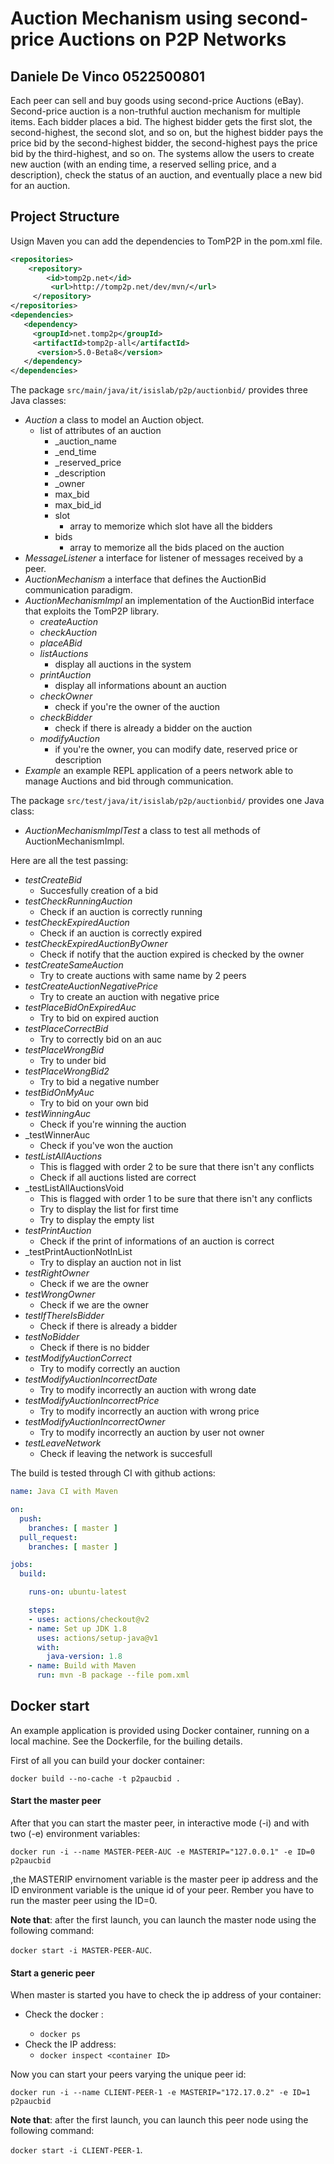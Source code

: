 # Auction Mechanism using second-price Auctions on P2P Networks
## Daniele De Vinco 0522500801

Each peer can sell and buy goods using second-price Auctions (eBay). Second-price auction is a non-truthful auction mechanism for multiple items. Each bidder places a bid. The highest bidder gets the first slot, the second-highest, the second slot, and so on, but the highest bidder pays the price bid by the second-highest bidder, the second-highest pays the price bid by the third-highest, and so on. The systems allow the users to create new auction (with an ending time, a reserved selling price, and a description), check the status of an auction, and eventually place a new bid for an auction.

## Project Structure

Usign Maven you can add the dependencies to TomP2P in the pom.xml file. 

```xml
<repositories>
    <repository>
        <id>tomp2p.net</id>
         <url>http://tomp2p.net/dev/mvn/</url>
     </repository>
</repositories>
<dependencies>
   <dependency>
     <groupId>net.tomp2p</groupId>
     <artifactId>tomp2p-all</artifactId>
      <version>5.0-Beta8</version>
   </dependency>
</dependencies>
```

The package ```src/main/java/it/isislab/p2p/auctionbid/``` provides three Java classes:

- _Auction_ a class to model an Auction object.
  - list of attributes of an auction
    - _auction_name
    - _end_time
    - _reserved_price
    - _description
    - _owner
    - max_bid
    - max_bid_id
    - slot
      - array to memorize which slot have all the bidders
    - bids
      - array to memorize all the bids placed on the auction
- _MessageListener_ a interface for listener of messages received by a peer.
- _AuctionMechanism_ a interface that defines the AuctionBid communication paradigm.	
- _AuctionMechanismImpl_ an implementation of the AuctionBid interface that exploits the TomP2P library.
  - _createAuction_
  - _checkAuction_
  - _placeABid_
  - _listAuctions_
    - display all auctions in the system
  - _printAuction_
    - display all informations abount an auction
  - _checkOwner_
    - check if you're the owner of the auction
  - _checkBidder_
    - check if there is already a bidder on the auction
  - _modifyAuction_
    - if you're the owner, you can modify date, reserved price or description
- _Example_ an example REPL application of a peers network able to manage Auctions and bid through communication.

The package ```src/test/java/it/isislab/p2p/auctionbid/``` provides one Java class:
- _AuctionMechanismImplTest_  a class to test all methods of AuctionMechanismImpl.

Here are all the test passing:

- _testCreateBid_ 
  - Succesfully creation of a bid
- _testCheckRunningAuction_ 
  - Check if an auction is correctly running
- _testCheckExpiredAuction_ 
  - Check if an auction is correctly expired	
- _testCheckExpiredAuctionByOwner_ 
  - Check if notify that the auction expired is checked by the owner
- _testCreateSameAuction_
  - Try to create auctions with same name by 2 peers
- _testCreateAuctionNegativePrice_
  - Try to create an auction with negative price
- _testPlaceBidOnExpiredAuc_
  - Try to bid on expired auction
- _testPlaceCorrectBid_
  - Try to correctly bid on an auc
- _testPlaceWrongBid_
  - Try to under bid
- _testPlaceWrongBid2_
  - Try to bid a negative number
- _testBidOnMyAuc_
  - Try to bid on your own bid
- _testWinningAuc_
  - Check if you're winning the auction
- _testWinnerAuc
  - Check if you've won the auction
- _testListAllAuctions_
  - This is flagged with order 2 to be sure that there isn't any conflicts
  - Check if all auctions listed are correct
- _testListAllAuctionsVoid
  - This is flagged with order 1 to be sure that there isn't any conflicts
  - Try to display the list for first time
  - Try to display the empty list
- _testPrintAuction_
  - Check if the print of informations of an auction is correct
- _testPrintAuctionNotInList
  - Try to display an auction not in list
- _testRightOwner_
  - Check if we are the owner
- _testWrongOwner_
  - Check if we are the owner
- _testIfThereIsBidder_
  - Check if there is already a bidder
- _testNoBidder_
  - Check if there is no bidder
- _testModifyAuctionCorrect_
  - Try to modify correctly an auction
- _testModifyAuctionIncorrectDate_
  - Try to modify incorrectly an auction with wrong date
- _testModifyAuctionIncorrectPrice_
  - Try to modify incorrectly an auction with wrong price
- _testModifyAuctionIncorrectOwner_
  - Try to modify incorrectly an auction by user not owner
- _testLeaveNetwork_ 
  - Check if leaving the network is succesfull

The build is tested through CI with github actions:

```yml
name: Java CI with Maven

on:
  push:
    branches: [ master ]
  pull_request:
    branches: [ master ]

jobs:
  build:

    runs-on: ubuntu-latest

    steps:
    - uses: actions/checkout@v2
    - name: Set up JDK 1.8
      uses: actions/setup-java@v1
      with:
        java-version: 1.8
    - name: Build with Maven
      run: mvn -B package --file pom.xml
```

## Docker start

An example application is provided using Docker container, running on a local machine. See the Dockerfile, for the builing details.

First of all you can build your docker container:

```docker build --no-cache -t p2paucbid .```

#### Start the master peer

After that you can start the master peer, in interactive mode (-i) and with two (-e) environment variables:

```docker run -i --name MASTER-PEER-AUC -e MASTERIP="127.0.0.1" -e ID=0 p2paucbid```

,the MASTERIP envirnoment variable is the master peer ip address and the ID environment variable is the unique id of your peer. Rember you have to run the master peer using the ID=0.

**Note that**: after the first launch, you can launch the master node using the following command: 

```docker start -i MASTER-PEER-AUC```.

#### Start a generic peer

When master is started you have to check the ip address of your container:

- Check the docker <container ID>: 
  - ```docker ps```
- Check the IP address: 
  - ```docker inspect <container ID>```

Now you can start your peers varying the unique peer id:

```docker run -i --name CLIENT-PEER-1 -e MASTERIP="172.17.0.2" -e ID=1 p2paucbid```

**Note that**: after the first launch, you can launch this peer node using the following command:

```docker start -i CLIENT-PEER-1```.
